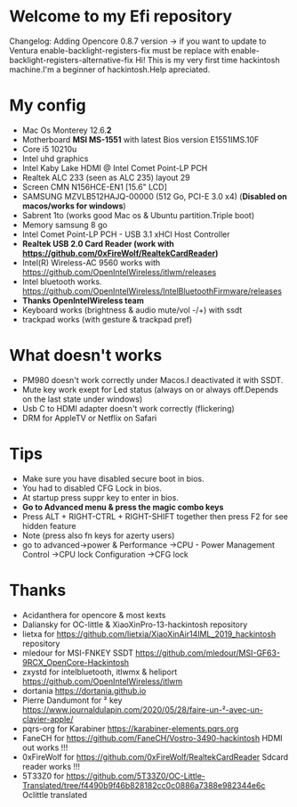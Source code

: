 
# Welcome to my Efi repository

Changelog:
Adding Opencore 0.8.7 version
-> if you want to update to Ventura enable-backlight-registers-fix
 must be replace with enable-backlight-registers-alternative-fix 
Hi! This is my very first time hackintosh machine.I'm a beginner of hackintosh.Help apreciated.
# My config
- Mac Os Monterey 12.6.**2**
- Motherboard  **MSI MS-1551** with latest Bios version E1551IMS.10F
- Core i5 10210u
- Intel uhd graphics
- Intel Kaby Lake HDMI @ Intel Comet Point-LP PCH 
- Realtek ALC 233 (seen as ALC 235) layout 29
- Screen CMN N156HCE-EN1 [15.6" LCD]
- SAMSUNG MZVLB512HAJQ-00000 (512 Go, PCI-E 3.0 x4) (**Disabled on macos/works for windows**)
- Sabrent 1to (works good Mac os & Ubuntu partition.Triple boot)
- Memory samsung 8 go
- Intel Comet Point-LP PCH - USB 3.1 xHCI Host Controller
- **Realtek USB 2.0 Card Reader (work with https://github.com/0xFireWolf/RealtekCardReader)**
- Intel(R) Wireless-AC 9560 works with https://github.com/OpenIntelWireless/itlwm/releases
- Intel bluetooth works. https://github.com/OpenIntelWireless/IntelBluetoothFirmware/releases
- **Thanks OpenIntelWireless team**
- Keyboard works (brightness & audio mute/vol -/+) with ssdt
- trackpad works (with gesture & trackpad pref)
# What doesn't works
- PM980 doesn't work correctly under Macos.I deactivated it with SSDT.
- Mute key work exept for Led status (always on or always off.Depends on the last state under windows)
- Usb C to HDMI adapter doesn't work correctly (flickering)
- DRM for AppleTV or Netflix on Safari


# Tips

- Make sure you have disabled secure boot in bios.
- You had to disabled CFG Lock in bios.
- At startup press suppr key to enter in bios.
- **Go to Advanced menu & press the magic combo keys**
- Press ALT + RIGHT-CTRL + RIGHT-SHIFT together then press F2 for see hidden feature
- Note (press also fn keys for azerty users)
- go to advanced->power & Performance ->CPU - Power Management Control ->CPU lock Configuration ->CFG lock

# Thanks

- Acidanthera for opencore & most kexts
- Daliansky for OC-little & XiaoXinPro-13-hackintosh repository
- lietxa for https://github.com/lietxia/XiaoXinAir14IML_2019_hackintosh repository
- mledour for MSI-FNKEY SSDT https://github.com/mledour/MSI-GF63-9RCX_OpenCore-Hackintosh
- zxystd for intelbluetooth, itlwmx & heliport https://github.com/OpenIntelWireless/itlwm
- dortania https://dortania.github.io
- Pierre Dandumont for ² key https://www.journaldulapin.com/2020/05/28/faire-un-²-avec-un-clavier-apple/
- pqrs-org for Karabiner https://karabiner-elements.pqrs.org
- FaneCH for https://github.com/FaneCH/Vostro-3490-hackintosh HDMI out works !!!
- 0xFireWolf for https://github.com/0xFireWolf/RealtekCardReader Sdcard reader works !!!
- 5T33Z0 for https://github.com/5T33Z0/OC-Little-Translated/tree/f4490b9f46b828182cc0c0886a7388e982344e6c Oclittle translated

